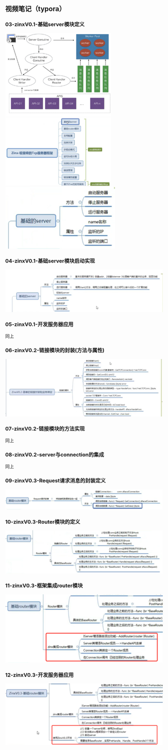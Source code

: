 ## 视频笔记（typora）

### 03-zinxV0.1-基础server模块定义

<img src="assets/zinx-architecture.png" alt="zinx-architecture" style="zoom: 33%;" />

<img src="assets/image-20211114120809477.png" alt="image-20211114120809477" style="zoom: 33%;" />

<img src="assets/image-20211113115448658.png" alt="image-20211113115448658" style="zoom:50%;" />

### 04-zinxV0.1-基础server模块启动实现

<img src="assets/image-20211114120555112.png" alt="image-20211114120555112" style="zoom:50%;" />

### 05-zinxV0.1-开发服务器应用

同上

### 06-zinxV0.2-链接模块的封装(方法与属性) 

<img src="assets/image-20211114174302325.png" alt="image-20211114174302325" style="zoom:50%;" />

### 07-zinxV0.2-链接模块的方法实现

同上

### 08-zinxV0.2-server与connection的集成

同上

### 09-zinxV0.3-Request请求消息的封装定义

<img src="assets/image-20211117010201964.png" alt="image-20211117010201964" style="zoom:50%;" />

### 10-zinxV0.3-Router模块的定义

<img src="assets/image-20211117231108827.png" alt="image-20211117231108827" style="zoom:50%;" />

### 11-zinxV0.3-框架集成router模块

<img src="assets/image-20211117234703696.png" alt="image-20211117234703696" style="zoom:50%;" />

### 12-zinxV0.3-开发服务器应用

<img src="assets/image-20211118000200747.png" alt="image-20211118000200747" style="zoom:50%;" />